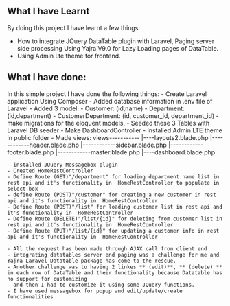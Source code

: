 ## What I have Learnt

By doing this project I have learnt a few things:

- How to integrate JQuery DataTable plugin with Laravel, Paging server side processing Using Yajra V9.0 for Lazy Loading pages of DataTable.
- Using Admin Lte theme for frontend.

## What I have done:

In this simple project I have done the following things:
    - Create Laravel application Using Composer
    - Added database information in .env file of Laravel 
    - Added 3 model:
        - Customer: (id,name)
        - Department: (id,department)
        - CustomerDepartment: (id, customer_id, department_id)
    - make migrations for the eloquent models.
    - Seeded these 3 Tables with Laravel DB seeder
    - Make DashboardController 
    - installed Admin LTE theme in public folder
    - Made views:
        views-----------
                |----layouts2.blade.php
                    |------------header.blade.php
                    |------------sidebar.blade.php
                    |------------footer.blade.php
                    |------------master.blade.php
                |----dashboard.blade.php
    
    - installed JQuery Messagebox plugin
    - Created HomeRestController
    - Define Route (GET)"/department" for loading department name list in rest api and it's functionality in  HomeRestController to populate in select box
    - define Route (POST)"/customer" for creating a new customer in rest api and it's functionality in  HomeRestController
    - Define Route (POST)"/list" for loading customer list in rest api and it's functionality in  HomeRestController
    - Define Route (DELETE)"/list/{id}" for deleting from customer list in rest api and it's functionality in  HomeRestController
    - Define Route (PUT)"/list/{id}" for updating a customer info in rest api and it's functionality in  HomeRestController
    
    - All the request has been made through AJAX call from client end 
    - integrating datatables server end paging was a challenge for me and Yajra Laravel Datatable package has come to the rescue.
    - Another challenge was to having 2 linkes ** (edit)**, ** (delete) ** in each row of DataTable and their functionality because Datatable has no support for customizing 
      and then I had to customize it using some JQuery functions.
    - I have used messagebox for popup and edit/update/create functionalities 
    
    



